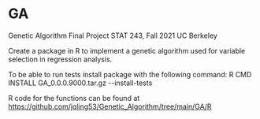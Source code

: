 # GA

Genetic Algorithm Final Project
STAT 243, Fall 2021
UC Berkeley

Create a package in R to implement a genetic algorithm used for variable selection in regression analysis.

To be able to run tests install package with the following command: 
R CMD INSTALL GA_0.0.0.9000.tar.gz --install-tests

R code for the functions can be found at https://github.com/jqling53/Genetic_Algorithm/tree/main/GA/R
